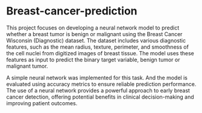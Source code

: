 # Breast-cancer-prediction

This project focuses on developing a neural network model to predict whether a breast tumor is benign or malignant using the Breast Cancer Wisconsin (Diagnostic) dataset. The dataset includes various diagnostic features, such as the mean radius, texture, perimeter, and smoothness of the cell nuclei from digitized images of breast tissue. The model uses these features as input to predict the binary target variable, benign tumor or malignant tumor.

A simple neural network was implemented for this task. And the model is evaluated using accuracy metrics to ensure reliable prediction performance. The use of a neural network provides a powerful approach to early breast cancer detection, offering potential benefits in clinical decision-making and improving patient outcomes.
